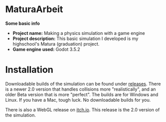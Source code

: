 # MaturaArbeit
**Some basic info**
- **Project name:** Making a physics simulation with a game engine
- **Project description:** This basic simulation I developed is my highschool's Matura (graduation) project.
- **Game engine used:** Godot 3.5.2
# Installation
Downloadable builds of the simulation can be found under [releases](https://github.com/IvoMiricRibeiro/MaturaArbeit/releases). There is a newer 2.0 version that handles collisions more "realistically", and an older Beta version that is more "perfect". The builds are for Windows and Linux. If you have a Mac, tough luck. No downloadable builds for you.

There is also a WebGL release on [itch.io](https://bitro.itch.io/matura-physics-simulation). This release is the 2.0 version of the simulation.
